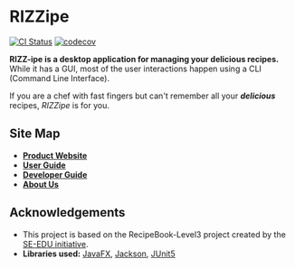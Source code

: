 # RIZZipe

[![CI Status](https://github.com/AY2223S2-CS2103T-T13-2/tp/actions/workflows/gradle.yml/badge.svg)](https://github.com/AY2223S2-CS2103T-T13-2/tp/actions)
[![codecov](https://codecov.io/gh/AY2223S2-CS2103T-T13-2/tp/branch/master/graph/badge.svg?token=7VWU83CQOT)](https://codecov.io/gh/AY2223S2-CS2103T-T13-2/tp)

**RIZZ-ipe is a desktop application for managing your delicious recipes.** 
While it has a GUI, most of the user interactions happen using a CLI (Command Line Interface).

If you are a chef with fast fingers but can't remember all your ***delicious***
recipes, *RIZZipe* is for you.

## Site Map

- **[Product Website](https://ay2223s2-cs2103t-t13-2.github.io/tp/)**
- **[User Guide](docs/UserGuide.md)**
- **[Developer Guide](docs/AboutUs.md)**
- **[About Us](docs/AboutUs.md)**

## Acknowledgements

- This project is based on the RecipeBook-Level3 project created by the [SE-EDU initiative](https://se-education.org).
- **Libraries used:** [JavaFX](https://openjfx.io/), [Jackson](https://github.com/FasterXML/jackson), [JUnit5](https://github.com/junit-team/junit5)

